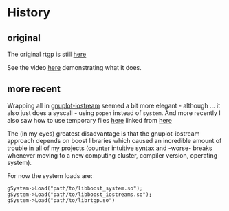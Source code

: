 # History

## original
The original rtgp is still
[here](https://mathphys.fsk.uni-heidelberg.de/~pseyfert/cc.html)

See the video
[here](http://virgilio.mib.infn.it/~seyfert/dumb-root-terminal.html)
demonstrating what it does.

## more recent

Wrapping all in
[gnuplot-iostream](https://github.com/pseyfert/gnuplot-iostream) seemed a bit
more elegant - although … it also just does a syscall - using `popen` instead
of `system`. And more recently I also saw how to use temporary files
[here](http://www.gnu.org/software/libc/manual/html_node/Temporary-Files.html)
linked from
[here](http://stackoverflow.com/questions/159983/how-can-i-create-a-temporary-file-for-writing-in-c-on-a-linux-platform)

The (in my eyes) greatest disadvantage is that the gnuplot-iostream approach
depends on boost libraries which caused an incredible amount of trouble in all
of my projects (counter intuitive syntax and -worse- breaks whenever moving to
a new computing cluster, compiler version, operating system).

For now the system loads are:
```
gSystem->Load("path/to/libboost_system.so");
gSystem->Load("path/to/libboost_iostreams.so");
gSystem->Load("path/to/librtgp.so")
```

